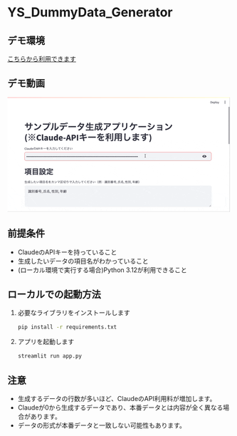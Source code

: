 # YS_DummyData_Generator

## デモ環境
[こちらから利用できます](https://ysdummydatagenerator-8zuxbeqserrd3fxgpmv4de.streamlit.app/)

## デモ動画
![demo](./demo.gif)

## 前提条件
- ClaudeのAPIキーを持っていること
- 生成したいデータの項目名がわかっていること
- (ローカル環境で実行する場合)Python 3.12が利用できること

## ローカルでの起動方法
1. 必要なライブラリをインストールします
    ```bash
    pip install -r requirements.txt
    ```

2. アプリを起動します
    ```bash
    streamlit run app.py
    ```

## 注意
- 生成するデータの行数が多いほど、ClaudeのAPI利用料が増加します。
- Claudeが0から生成するデータであり、本番データとは内容が全く異なる場合があります。
- データの形式が本番データと一致しない可能性もあります。
